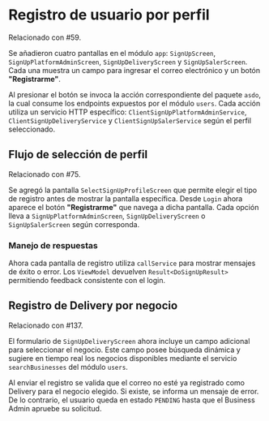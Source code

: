 # Registro de usuario por perfil
Relacionado con #59.

Se añadieron cuatro pantallas en el módulo `app`:
`SignUpScreen`, `SignUpPlatformAdminScreen`, `SignUpDeliveryScreen` y `SignUpSalerScreen`.
Cada una muestra un campo para ingresar el correo electrónico y un botón **"Registrarme"**.

Al presionar el botón se invoca la acción correspondiente del paquete `asdo`,
la cual consume los endpoints expuestos por el módulo `users`.
Cada acción utiliza un servicio HTTP específico:
`ClientSignUpPlatformAdminService`, `ClientSignUpDeliveryService` y
`ClientSignUpSalerService` según el perfil seleccionado.

## Flujo de selección de perfil

Relacionado con #75.

Se agregó la pantalla `SelectSignUpProfileScreen` que permite elegir el tipo de registro antes de mostrar la pantalla específica.
Desde `Login` ahora aparece el botón **"Registrarme"** que navega a dicha pantalla.
Cada opción lleva a `SignUpPlatformAdminScreen`, `SignUpDeliveryScreen` o `SignUpSalerScreen` según corresponda.

### Manejo de respuestas
Ahora cada pantalla de registro utiliza `callService` para mostrar mensajes de éxito o error.
Los `ViewModel` devuelven `Result<DoSignUpResult>` permitiendo feedback consistente con el login.

## Registro de Delivery por negocio

Relacionado con #137.

El formulario de `SignUpDeliveryScreen` ahora incluye un campo adicional para seleccionar el negocio. Este campo posee búsqueda dinámica y sugiere en tiempo real los negocios disponibles mediante el servicio `searchBusinesses` del módulo `users`.

Al enviar el registro se valida que el correo no esté ya registrado como Delivery para el negocio elegido. Si existe, se informa un mensaje de error. De lo contrario, el usuario queda en estado `PENDING` hasta que el Business Admin apruebe su solicitud.
